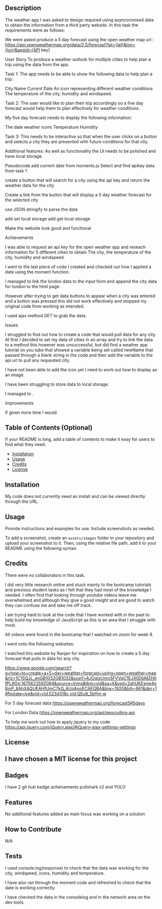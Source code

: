 # <weather Forecast App>

## Description

The weather app I was asked to design required using asyncoronised data to obtain the information from a third party website. In this task the requirements were as follows:

We were asked produce a 5 day forecast using the open weather map url : https://api.openweathermap.org/data/2.5/forecast?lat={lat}&lon={lon}&appid={API key}

User Story
To produce a weather outlook for multiple cities to help plan a trip using the data from the app.

Task 1: The app needs to be able to show the following data to help plan a trip:

City Name
Current Date
An icon representing different weather conditions
The temperature of the city, humidity and windspeed.

Task 2: The user would like to plan their trip accordingly so a five day forecast would help them to plan effectively for weather conditions.

My five day forecast needs to display the following information:

The date
weather icons
Temperature 
Humidity

Task 3: This needs to be interactive so that when the user clicks on a button and selects a city they are presented with future conditions for that city.


Additional features: As well as functionality the UI needs to be polished and have local storage.




Pseudocode
add current date from moments.js
Select and find apikey data from task 1

create a button that will search for a city using the api key and return the weather data for the city

Create a link from the button that will display a 5 day weather forecast for the selected city

use JSON stringify to parse the data

add set local storage
add get local storage

Make the website look good and functional



Achievements

I was able to request an api key for the open weather app and reseach information for 5 different cities to obtain The city, the temperature of the city, humidity and windspeed.

I went to the last piece of code I created and checked out how I applied a date using the moment function.

I managed to link the london data to the input form and append the city data for london to the html page.

However after trying to get data buttons to appear when  a city was entered and a button was pressed this did not work effectively and stopped my original code from working as intended.

I used ajax method GET to grab the data.

Issues

I struggled to find out how to create a code that would pull data for any city. At first I decided to set my data of cities in an array and try to link the data to a method this however was unsuccessful, 
 but did find a weather app tutorial on you tube that showed a variable being set called newName that passed through a blank string in the code and then add the variable to the api url to pull any requested city. 

 I have not been able to add the icon yet I need to work out how to display as an image.

I have been struggling to store data to local storage.


I managed to .

Improvements

If given more time I would 



 
   


## Table of Contents (Optional)

If your README is long, add a table of contents to make it easy for users to find what they need.

- [Installation](#installation)
- [Usage](#usage)
- [Credits](#credits)
- [License](#license)

## Installation

My code does not currently need an install and can be viewed directly through the URL.

## Usage

Provide instructions and examples for use. Include screenshots as needed.

To add a screenshot, create an `assets/images` folder in your repository and upload your screenshot to it. Then, using the relative file path, add it to your README using the following syntax:





## Credits

There were no collaborators in this task.

I did very little research online and stuck mainly to the bootcamp tutorials and previous student tasks as I felt that they had most of the knowledge I needed. I often find that looking through youtube videos leave me overwhelmed and although they give a good insight and are good to watch they can confuse me and take me off track. 

I am trying hard to look at the code that I have worked with in the past to help build my knowledge of JavaScript as this is an area that I struggle with most.

All videos were found in the bootcamp that I watched on zoom for week 8.

I went onto the following websites:


I watched this website by Ranjan for inspiration on how to create a 5 day forecast that pulls in data for any city.

https://www.google.com/search?q=how+to+create+a+5+day+weather+forecast+using+open+weather+map&rlz=1C1SQJL_enGB1032GB1032&sxsrf=AJOqlzUntv5FVVqC1EJX0DbMZHItfPL9Gg:1675623592084&source=lnms&tbm=vid&sa=X&ved=2ahUKEwjw4e6niP_8AhXAQUEAHfUmC7kQ_AUoAnoECAEQBA&biw=1920&bih=961&dpr=1#fpstate=ive&vld=cid:523d318c,vid:QEu8_5bYm-w


For 5 day forecast data
https://openweathermap.org/forecast5#5days

For London Data
https://openweathermap.org/api/geocoding-api

To help me work out how to apply jquery to my code
https://api.jquery.com/jQuery.ajax/#jQuery-ajax-settings-settings







## License

I have chosen a MIT license for this project
---

## Badges

I  have 2 git hub badge acheivements pullshark x2 and YOLO

## Features

No additional features added as main focus was working on a solution

## How to Contribute

N/A

## Tests

I used console.log(response) to check that the data was working for the city, windspeed, icons, humidity and temperature.

I have also ran through the moment code and refreshed to check that the date is working correctly.

I have checked the data in the consolelog and in the network area on the dev tools.



